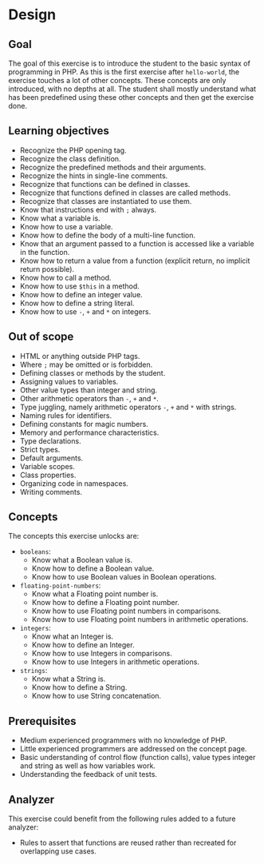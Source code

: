# Design

## Goal

The goal of this exercise is to introduce the student to the basic syntax of programming in PHP.
As this is the first exercise after `hello-world`, the exercise touches a lot of other concepts.
These concepts are only introduced, with no depths at all.
The student shall mostly understand what has been predefined using these other concepts and then get the exercise done.

## Learning objectives

- Recognize the PHP opening tag.
- Recognize the class definition.
- Recognize the predefined methods and their arguments.
- Recognize the hints in single-line comments.
- Recognize that functions can be defined in classes.
- Recognize that functions defined in classes are called methods.
- Recognize that classes are instantiated to use them.
- Know that instructions end with `;` always.
- Know what a variable is.
- Know how to use a variable.
- Know how to define the body of a multi-line function.
- Know that an argument passed to a function is accessed like a variable in the function.
- Know how to return a value from a function (explicit return, no implicit return possible).
- Know how to call a method.
- Know how to use `$this` in a method.
- Know how to define an integer value.
- Know how to define a string literal.
- Know how to use `-`, `+` and `*` on integers.

## Out of scope

- HTML or anything outside PHP tags.
- Where `;` may be omitted or is forbidden.
- Defining classes or methods by the student.
- Assigning values to variables.
- Other value types than integer and string.
- Other arithmetic operators than `-`, `+` and `*`.
- Type juggling, namely arithmetic operators `-`, `+` and `*` with strings.
- Naming rules for identifiers.
- Defining constants for magic numbers.
- Memory and performance characteristics.
- Type declarations.
- Strict types.
- Default arguments.
- Variable scopes.
- Class properties.
- Organizing code in namespaces.
- Writing comments.

## Concepts

The concepts this exercise unlocks are:

- `booleans`:
  - Know what a Boolean value is.
  - Know how to define a Boolean value.
  - Know how to use Boolean values in Boolean operations.
- `floating-point-numbers`:
  - Know what a Floating point number is.
  - Know how to define a Floating point number.
  - Know how to use Floating point numbers in comparisons.
  - Know how to use Floating point numbers in arithmetic operations.
- `integers`:
  - Know what an Integer is.
  - Know how to define an Integer.
  - Know how to use Integers in comparisons.
  - Know how to use Integers in arithmetic operations.
- `strings`:
  - Know what a String is.
  - Know how to define a String.
  - Know how to use String concatenation.

## Prerequisites

- Medium experienced programmers with no knowledge of PHP.
- Little experienced programmers are addressed on the concept page.
- Basic understanding of control flow (function calls), value types integer and string as well as how variables work.
- Understanding the feedback of unit tests.

## Analyzer

This exercise could benefit from the following rules added to a future analyzer:

- Rules to assert that functions are reused rather than recreated for overlapping use cases.
